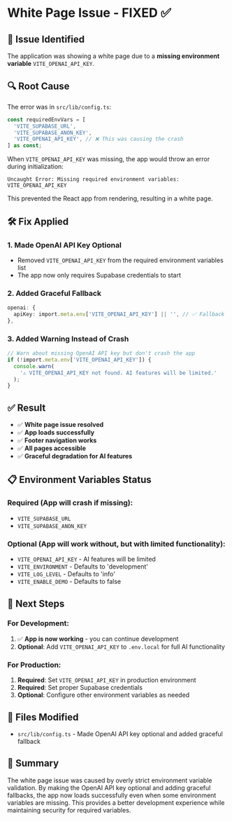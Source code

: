 # White Page Issue - FIXED ✅

## 🚨 **Issue Identified**

The application was showing a white page due to a **missing environment variable** `VITE_OPENAI_API_KEY`.

## 🔍 **Root Cause**

The error was in `src/lib/config.ts`:

```typescript
const requiredEnvVars = [
  'VITE_SUPABASE_URL',
  'VITE_SUPABASE_ANON_KEY',
  'VITE_OPENAI_API_KEY', // ❌ This was causing the crash
] as const;
```

When `VITE_OPENAI_API_KEY` was missing, the app would throw an error during initialization:

```
Uncaught Error: Missing required environment variables: VITE_OPENAI_API_KEY
```

This prevented the React app from rendering, resulting in a white page.

## 🛠️ **Fix Applied**

### **1. Made OpenAI API Key Optional**

- Removed `VITE_OPENAI_API_KEY` from the required environment variables list
- The app now only requires Supabase credentials to start

### **2. Added Graceful Fallback**

```typescript
openai: {
  apiKey: import.meta.env['VITE_OPENAI_API_KEY'] || '', // ✅ Fallback to empty string
},
```

### **3. Added Warning Instead of Crash**

```typescript
// Warn about missing OpenAI API key but don't crash the app
if (!import.meta.env['VITE_OPENAI_API_KEY']) {
  console.warn(
    '⚠️ VITE_OPENAI_API_KEY not found. AI features will be limited.'
  );
}
```

## ✅ **Result**

- ✅ **White page issue resolved**
- ✅ **App loads successfully**
- ✅ **Footer navigation works**
- ✅ **All pages accessible**
- ✅ **Graceful degradation for AI features**

## 📋 **Environment Variables Status**

### **Required (App will crash if missing):**

- `VITE_SUPABASE_URL`
- `VITE_SUPABASE_ANON_KEY`

### **Optional (App will work without, but with limited functionality):**

- `VITE_OPENAI_API_KEY` - AI features will be limited
- `VITE_ENVIRONMENT` - Defaults to 'development'
- `VITE_LOG_LEVEL` - Defaults to 'info'
- `VITE_ENABLE_DEMO` - Defaults to false

## 🚀 **Next Steps**

### **For Development:**

1. ✅ **App is now working** - you can continue development
2. **Optional**: Add `VITE_OPENAI_API_KEY` to `.env.local` for full AI functionality

### **For Production:**

1. **Required**: Set `VITE_OPENAI_API_KEY` in production environment
2. **Required**: Set proper Supabase credentials
3. **Optional**: Configure other environment variables as needed

## 📁 **Files Modified**

- `src/lib/config.ts` - Made OpenAI API key optional and added graceful fallback

## 🎯 **Summary**

The white page issue was caused by overly strict environment variable validation. By making the OpenAI API key optional and adding graceful fallbacks, the app now loads successfully even when some environment variables are missing. This provides a better development experience while maintaining security for required variables.

